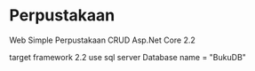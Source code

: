 # Perpustakaan
Web Simple Perpustakaan CRUD Asp.Net Core 2.2

target framework 2.2
use sql server 
Database name = "BukuDB"

